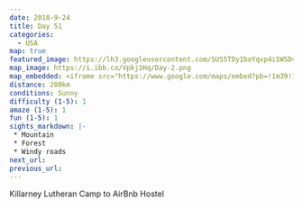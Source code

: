 ```yaml
---
date: 2018-9-24
title: Day 51
categories:
  - USA
map: true
featured_image: https://lh3.googleusercontent.com/SUS5TDy1bxYqvp4iSWSDvOrtQN-bBBSCLQ1EWda_E2mxAQQfeyW8cJvrpUhhXm-lZOuw8F7P3HK84f5rjpL5kXs_mtOFz6dnLpnVlCgHbk6XcNOajWY5k-mw3R_pPq3pR0rGF45CFl7d8qL1iFzGuyKTyMaQmXLlH9vMX2FS6ey_VwNEogiMYakysgFnDAxi4fnmgKQ3-9QmEy8OUIZ-cPN9vdbhIa8anlnOgkzDFUvcN0pPXFPMYl_JPFYnos9ZlkN2lLirbsrglxNES3U8EQIvSCE8DM_yuCPnAsOmrg284U6w6s-Tdbr-ATXYSOKeFaGkSBWE7M3A4eZHubYd4c96EEkXTPRBmVdDCqFJ0IwiTW8E6f-gcn2_S-IO6ipwGU_yOaG8D6XXNB6oZM1jxRugG_yd7gidWs1JNbTbZrrKdUXwg16_RuEb5mm0nUAhQpYW2GjrbDbFtqt9X6kCF0JKtm0oMXdJTvT5PCHLMO_eLcROwzeqPQu1o2KA2stU7I2zXPI4_gpC9efzjei14VkQfksVEsNqzuYmyWE2aZE1-dfP3bJVeVMqsJeDL0FjqMTJAHTt07X_j91LAQYCgBo5nqXxWFTTuotw_tAt6i1Uy8NqS7GeGebSlSnMxBPVRUJdk14FAUvVLNHKB88pwvU0GL-lUlsjghabhWveCeYwg3zO=w1631-h1091-no
map_image: https://i.ibb.co/Vpkj1Hq/Day-2.png
map_embedded: <iframe src="https://www.google.com/maps/embed?pb=!1m39!1m12!1m3!1d1505679.1695519034!2d-83.6250179403255!3d42.51749090890635!2m3!1f0!2f0!3f0!3m2!1i1024!2i768!4f13.1!4m24!3e0!4m5!1s0x883ce6d9b2e72b5f%3A0x20d229b0489a4ffc!2sKillarney%20Lutheran%20Camp%2C%20Chisholm%20Road%2C%20Onsted%2C%20MI%2C%20USA!3m2!1d42.046575999999995!2d-84.17333099999999!4m5!1s0x8824d291a8e3bfd7%3A0xeed9e6c6174f4291!2sFord%20Piquette%20Avenue%20Plant%2C%20Piquette%20St%2C%20Detroit%2C%20MI%2C%20USA!3m2!1d42.368699199999995!2d-83.0652504!4m5!1s0x8824d3a9cd20b6ad%3A0xcb374790002ccdc1!2sPackard%20Automotive%20Plant%2C%20Concord%20Avenue%2C%20Detroit%2C%20MI%2C%20USA!3m2!1d42.3794008!2d-83.028669!4m4!2s42.6918444%2C-80.8363333!3m2!1d42.6918444!2d-80.83633329999999!5e0!3m2!1sen!2sau!4v1577502961662!5m2!1sen!2sau" width="100%" height="500" frameborder="0" style="border:0;" allowfullscreen=""></iframe>
distance: 200km
conditions: Sunny
difficulty (1-5): 1 
amaze (1-5): 1
fun (1-5): 1
sights_markdown: |-
 * Mountain
 * Forest
 * Windy roads
next_url:
previous_url:
---
```

Killarney Lutheran Camp to AirBnb Hostel


